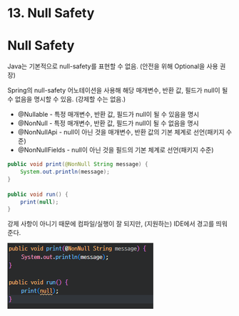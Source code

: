 # 13. Null Safety

# Null Safety

Java는 기본적으로 null-safety를 표현할 수 없음. (안전을 위해 Optional을 사용 권장)

Spring의 null-safety 어노테이션을 사용해 해당 매개변수, 반환 값, 필드가 null이 될 수 없음을 명시할 수 있음. (강제할 수는 없음.)

- @Nullable - 특정 매개변수, 반환 값, 필드가 null이 될 수 있음을 명시
- @NonNull - 특정 매개변수, 반환 값, 필드가 null이 될 수 없음을 명시
- @NonNullApi - null이 아닌 것을 매개변수, 반환 값의 기본 체계로 선언(패키지 수준)
- @NonNullFields - null이 아닌 것을 필드의 기본 체계로 선언(패키지 수준)

```java
public void print(@NonNull String message) {
    System.out.println(message);
}

public void run() {
    print(null);
}
```

강제 사항이 아니기 때문에 컴파일/실행이 잘 되지만, (지원하는) IDE에서 경고를 띄워준다.

![Untitled](13%20Null%20Safety%2FUntitled.png)